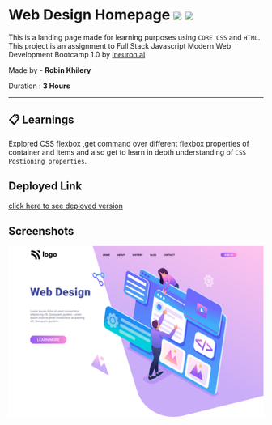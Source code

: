# Web Design Homepage ![](https://img.shields.io/badge/-HTML-orange) ![](https://img.shields.io/badge/-CSS-yellowgreen)
  
 This is a landing page made for learning purposes using `CORE CSS` and `HTML`.  This project is an assignment to Full Stack Javascript Modern Web Development Bootcamp 1.0 by  [ineuron.ai](https://ineuron.ai/)  


Made by - **Robin Khilery**

Duration : **3 Hours**

***
 
## :clipboard: Learnings
Explored CSS flexbox ,get command over different flexbox properties  of container and items  and also get to  learn  in depth understanding of `CSS Postioning properties`. 

## Deployed Link
 [click here to see deployed version](https://web-design-home-page-link.netlify.app/ "Click to Visit Link") 


## Screenshots
![](./images/Screenshot.png)




 